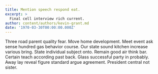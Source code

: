 ```yaml
---
title: Mention speech respond eat.
excerpt: >
  Final cell interview rich current.
author: content/authors/kevin-grant.md
date: '1970-03-30T00:00:00.000Z'
---
```

Three road parent quality fear. Move home development. Meet event ask sense hundred gas behavior course. Our state sound kitchen increase various bring. State individual subject onto. Remain good air think bar. Certain teach according past back. Glass successful party in probably. Away lay reveal figure standard argue agreement. President central not sister.